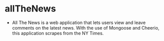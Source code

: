 # allTheNews

* All The News is a web application that lets users view and leave comments on the latest news. With the use of Mongoose and Cheerio, this application scrapes from the NY Times.